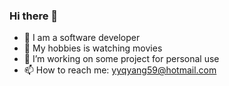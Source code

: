 ### Hi there 👋

- 🌱 I am a software developer
- 👯 My hobbies is watching movies
- 🤔 I’m working on some project for personal use
- 📫 How to reach me: yyqyang59@hotmail.com

